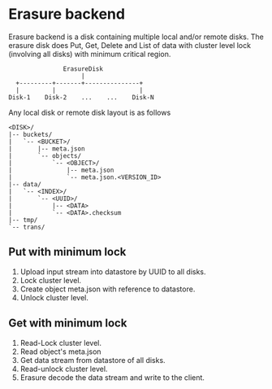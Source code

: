 # Erasure backend

Erasure backend is a disk containing multiple local and/or remote
disks.  The erasure disk does Put, Get, Delete and List of data with
cluster level lock (involving all disks) with minimum critical region.

```
               ErasureDisk
                    |
  +---------+-------+---------------+
  |         |                       |
Disk-1    Disk-2    ...    ...    Disk-N
```

Any local disk or remote disk layout is as follows

```
<DISK>/
|-- buckets/
|   `-- <BUCKET>/
|       |-- meta.json
|       `-- objects/
|           `-- <OBJECT>/
|               |-- meta.json
|               `-- meta.json.<VERSION_ID>
|-- data/
|   `-- <INDEX>/
|       `-- <UUID>/
|           |-- <DATA>
|           `-- <DATA>.checksum
|-- tmp/
`-- trans/
```

## Put with minimum lock
1. Upload input stream into datastore by UUID to all disks.
2. Lock cluster level.
3. Create object meta.json with reference to datastore.
4. Unlock cluster level.


## Get with minimum lock
1. Read-Lock cluster level.
2. Read object's meta.json
3. Get data stream from datastore of all disks.
4. Read-unlock cluster level.
5. Erasure decode the data stream and write to the client.
